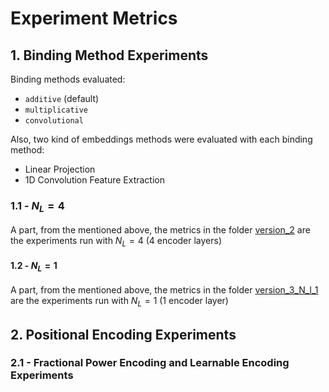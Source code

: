
# Experiment Metrics

## 1. Binding Method Experiments

Binding methods evaluated:

- `additive` (default)
- `multiplicative`
- `convolutional`


Also, two kind of embeddings methods were evaluated with each binding method:

- Linear Projection
- 1D Convolution Feature Extraction


### 1.1 - $N_L=4$

A part, from the mentioned above, the metrics in the folder [version_2](binding_methods/version_2) are the experiments run with $N_L=4$
(4 encoder layers)

#### 1.2 - $N_L=1$

A part, from the mentioned above, the metrics in the folder [version_3_N_l_1](binding_methods/version_3_N_l_1) are the experiments run
with $N_L=1$ (1 encoder layer)

## 2. Positional Encoding Experiments

### 2.1 - Fractional Power Encoding and Learnable Encoding Experiments
